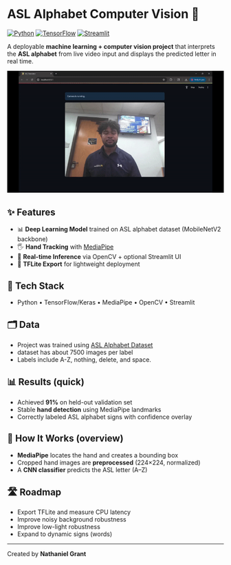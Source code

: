 # ASL Alphabet Computer Vision 🤟

[![Python](https://img.shields.io/badge/Python-3.10+-blue.svg)](https://www.python.org/) 
[![TensorFlow](https://img.shields.io/badge/TensorFlow-2.x-orange.svg)](https://www.tensorflow.org/) 
[![Streamlit](https://img.shields.io/badge/Streamlit-📊-brightgreen.svg)](https://streamlit.io/)

A deployable **machine learning + computer vision project** that interprets the **ASL alphabet** from live video input and displays the predicted letter in real time.

![demo](assets/demo.gif)

## ✨ Features
- 📊 **Deep Learning Model** trained on ASL alphabet dataset (MobileNetV2 backbone)  
- 🖐️ **Hand Tracking** with [MediaPipe](https://mediapipe.dev/)  
- 🎥 **Real-time Inference** via OpenCV + optional Streamlit UI  
- 💾 **TFLite Export** for lightweight deployment 

## 🧱 Tech Stack
- Python • TensorFlow/Keras • MediaPipe • OpenCV • Streamlit

## 🗂️ Data
- Project was trained using [ASL Alphabet Dataset](https://www.kaggle.com/datasets/debashishsau/aslamerican-sign-language-aplhabet-dataset)
- dataset has about 7500 images per label
- Labels include A-Z, nothing, delete, and space.

## 📊 Results (quick)
- Achieved **91%** on held-out validation set
- Stable **hand detection** using MediaPipe landmarks  
- Correctly labeled ASL alphabet signs with confidence overlay

## 🧠 How It Works (overview)
- **MediaPipe** locates the hand and creates a bounding box
- Cropped hand images are **preprocessed** (224×224, normalized)
- A **CNN classifier** predicts the ASL letter (A–Z)

## 🛣️ Roadmap
- Export TFLite and measure CPU latency
- Improve noisy background robustness
- Improve low-light robustness
- Expand to dynamic signs (words)

---
Created by **Nathaniel Grant**
